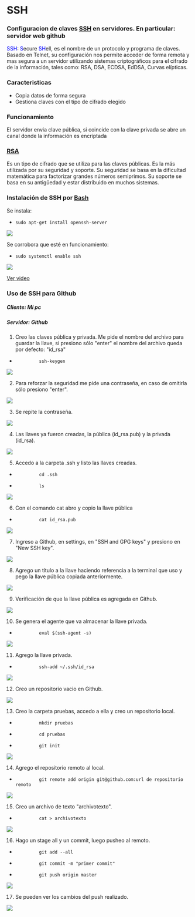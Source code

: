 # SSH
### Configuracion de claves [SSH](https://es.wikipedia.org/wiki/Secure_Shell "Secure SHell") en servidores. En particular: servidor web github

<span style="color: blue"> SSH</span>:<span style="color: blue"> S</span>ecure <span style="color: blue"> SH</span>ell, es el nombre de un protocolo y programa de claves. Basado en Telnet, su configuración nos permite acceder de forma remota y mas segura a un servidor utilizando sistemas criptográficos para el cifrado de la información, tales como: RSA, DSA, ECDSA, EdDSA, Curvas elípticas.


### Caracteristicas

- Copia datos de forma segura
- Gestiona claves con el tipo de cifrado elegido


### Funcionamiento

 El servidor envia clave pública, si coincide con la clave privada se abre un canal donde la información es encriptada

### [RSA](https://es.wikipedia.org/wiki/RSA "Rivest, Shamir y Adleman")

Es un tipo de cifrado que se utiliza para las claves públicas. Es la más utilizada por su seguridad y soporte. Su seguridad se basa en la dificultad matemática para factorizar grandes números semiprimos. Su soporte se basa en su antigüedad y estar distribuido en muchos sistemas.

### Instalación de SSH por [Bash](https://es.wikipedia.org/wiki/Bash "Shell de Unix")

Se instala:

-     sudo apt-get install openssh-server

![](https://github.com/zapataramil/ssh/blob/main/src/img/instalacionSSH.png)

Se corrobora que esté en funcionamiento:

-     sudo systemctl enable ssh

![](https://github.com/zapataramil/ssh/blob/main/src/img/instalacionSSH2.png)

[Ver video ](https://www.youtube.com/watch?v=bjFfyyzIE5Y )


### Uso de SSH para Github
##### Cliente: Mi pc
##### Servidor: Github

1) Creo las claves pública y privada. Me pide el nombre del archivo para guardar la llave, si presiono sólo "enter" el nombre del archivo queda por defecto: "id_rsa"

-              ssh-keygen

![](https://github.com/zapataramil/ssh/blob/main/src/img/sshGithub1.png)

2) Para reforzar la seguridad me pide una contraseña, en caso de omitirla sólo presiono "enter".

![](https://github.com/zapataramil/ssh/blob/main/src/img/sshGithub2.png)

3) Se repite la contraseña.

![](https://github.com/zapataramil/ssh/blob/main/src/img/sshGithub3.png)

4) Las llaves ya fueron creadas, la pública (id_rsa.pub) y la privada (id_rsa).

![](https://github.com/zapataramil/ssh/blob/main/src/img/sshGithub4.png)

5) Accedo a la carpeta .ssh y listo las llaves creadas.

-              cd .ssh
-              ls

![](https://github.com/zapataramil/ssh/blob/main/src/img/sshGithub5.png)

6) Con el comando cat abro y copio la llave pública

-              cat id_rsa.pub

![](https://github.com/zapataramil/ssh/blob/main/src/img/sshGithub6.png)

7) Ingreso a Github, en settings, en "SSH and GPG keys" y presiono en "New SSH key".

![](https://github.com/zapataramil/ssh/blob/main/src/img/sshGithub7.png)

8) Agrego un título a la llave haciendo referencia a la terminal que uso y pego la llave pública copiada anteriormente.

![](https://github.com/zapataramil/ssh/blob/main/src/img/sshGithub8.png)

9) Verificación de que la llave pública es agregada en Github.

![](https://github.com/zapataramil/ssh/blob/main/src/img/sshGithub9.png)

10) Se genera el agente que va almacenar la llave privada.

-              eval $(ssh-agent -s)

![](https://github.com/zapataramil/ssh/blob/main/src/img/sshGithub10.png)

11) Agrego la llave privada.

-              ssh-add ~/.ssh/id_rsa

![](https://github.com/zapataramil/ssh/blob/main/src/img/sshGithub11.png)

12) Creo un repositorio vacio en Github.

![](https://github.com/zapataramil/ssh/blob/main/src/img/sshGithub12.png)

13) Creo la carpeta pruebas, accedo a ella y creo un repositorio local.

-              mkdir pruebas
-              cd pruebas
-              git init

![](https://github.com/zapataramil/ssh/blob/main/src/img/sshGithub13.png)

14) Agrego el repositorio remoto al local.

-              git remote add origin git@github.com:url de repositorio remoto

![](https://github.com/zapataramil/ssh/blob/main/src/img/sshGithub14.png)

15) Creo un archivo de texto "archivotexto".

-              cat > archivotexto

![](https://github.com/zapataramil/ssh/blob/main/src/img/sshGithub15.png)

16) Hago un stage all y un commit, luego pusheo al remoto.

-              git add --all
-              git commit -m "primer commit"
-              git push origin master

![](https://github.com/zapataramil/ssh/blob/main/src/img/sshGithub16.png)

17) Se pueden ver los cambios del push realizado.

![](https://github.com/zapataramil/ssh/blob/main/src/img/sshGithub17.png)
